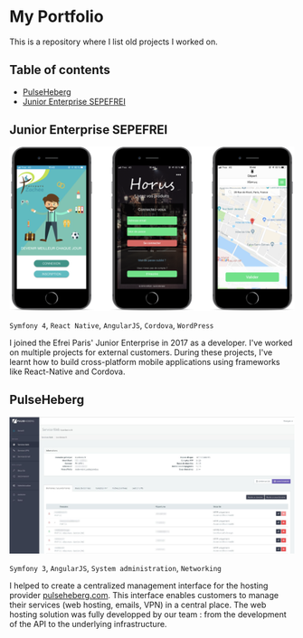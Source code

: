 # My Portfolio

This is a repository where I list old projects I worked on.

## Table of contents

* [PulseHeberg](#pulseheberg)
* [Junior Enterprise SEPEFREI](#Junior-Enterprise-SEPEFREI)

## Junior Enterprise SEPEFREI

![SEPEFREI Horus](img/sepefrei.png)

`Symfony 4`, `React Native`, `AngularJS`, `Cordova`, `WordPress`

I joined the Efrei Paris' Junior Enterprise in 2017 as a developer. I've worked on multiple projects for external customers.
During these projects, I've learnt how to build cross-platform mobile applications using frameworks like React-Native and Cordova.

## PulseHeberg

![PulseHeberg](img/pulseheberg.jpg)

`Symfony 3`, `AngularJS`, `System administration`, `Networking`

I helped to create a centralized management interface for the hosting provider [pulseheberg.com](https://pulseheberg.com).
This interface enables customers to manage their services (web hosting, emails, VPN) in a central place.
The web hosting solution was fully developped by our team : from the development of the API to the underlying infrastructure.


